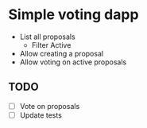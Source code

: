 # Simple voting dapp

- List all proposals
  - Filter Active
- Allow creating a proposal
- Allow voting on active proposals

## TODO

- [ ] Vote on proposals
- [ ] Update tests
